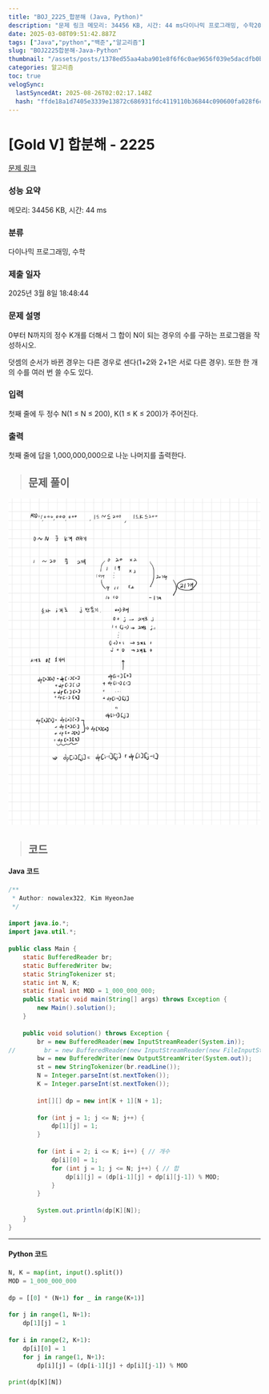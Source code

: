 ```yaml
---
title: "BOJ_2225_합분해 (Java, Python)"
description: "문제 링크 메모리: 34456 KB, 시간: 44 ms다이나믹 프로그래밍, 수학2025년 3월 8일 18:48:44import java.io.;import java.util.;public class Main {    static BufferedReader br;    "
date: 2025-03-08T09:51:42.887Z
tags: ["Java","python","백준","알고리즘"]
slug: "BOJ2225합분해-Java-Python"
thumbnail: "/assets/posts/1378ed55aa4aba901e8f6f6c0ae9656f039e5dacdfb0b4e9dd3a1ed71768f217.png"
categories: 알고리즘
toc: true
velogSync:
  lastSyncedAt: 2025-08-26T02:02:17.148Z
  hash: "ffde18a1d7405e3339e13872c686931fdc4119110b36844c090600fa028f6c13"
---
```


# [Gold V] 합분해 - 2225 

[문제 링크](https://www.acmicpc.net/problem/2225) 

### 성능 요약

메모리: 34456 KB, 시간: 44 ms

### 분류

다이나믹 프로그래밍, 수학

### 제출 일자

2025년 3월 8일 18:48:44

### 문제 설명

<p>0부터 N까지의 정수 K개를 더해서 그 합이 N이 되는 경우의 수를 구하는 프로그램을 작성하시오.</p>

<p>덧셈의 순서가 바뀐 경우는 다른 경우로 센다(1+2와 2+1은 서로 다른 경우). 또한 한 개의 수를 여러 번 쓸 수도 있다.</p>

### 입력 

 <p>첫째 줄에 두 정수 N(1 ≤ N ≤ 200), K(1 ≤ K ≤ 200)가 주어진다.</p>

### 출력 

 <p>첫째 줄에 답을 1,000,000,000으로 나눈 나머지를 출력한다.</p>

> ## 문제 풀이

![](/assets/posts/1378ed55aa4aba901e8f6f6c0ae9656f039e5dacdfb0b4e9dd3a1ed71768f217.png)

> ## 코드

#### Java 코드
```java
/**
 * Author: nowalex322, Kim HyeonJae
 */

import java.io.*;
import java.util.*;

public class Main {
    static BufferedReader br;
    static BufferedWriter bw;
    static StringTokenizer st;
    static int N, K;
    static final int MOD = 1_000_000_000;
    public static void main(String[] args) throws Exception {
        new Main().solution();
    }

    public void solution() throws Exception {
        br = new BufferedReader(new InputStreamReader(System.in));
//        br = new BufferedReader(new InputStreamReader(new FileInputStream("src/main/java/BOJ_2225_합분해/input.txt")));
        bw = new BufferedWriter(new OutputStreamWriter(System.out));
        st = new StringTokenizer(br.readLine());
        N = Integer.parseInt(st.nextToken());
        K = Integer.parseInt(st.nextToken());

        int[][] dp = new int[K + 1][N + 1];

        for (int j = 1; j <= N; j++) {
            dp[1][j] = 1;
        }

        for (int i = 2; i <= K; i++) { // 개수
            dp[i][0] = 1;
            for (int j = 1; j <= N; j++) { // 합
                dp[i][j] = (dp[i-1][j] + dp[i][j-1]) % MOD;
            }
        }

        System.out.println(dp[K][N]);
    }
}
```

---

#### Python 코드
```py
N, K = map(int, input().split())
MOD = 1_000_000_000

dp = [[0] * (N+1) for _ in range(K+1)]

for j in range(1, N+1):
    dp[1][j] = 1

for i in range(2, K+1):
    dp[i][0] = 1
    for j in range(1, N+1):
        dp[i][j] = (dp[i-1][j] + dp[i][j-1]) % MOD

print(dp[K][N])
```
